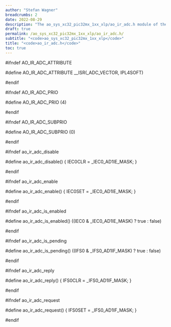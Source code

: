 ```yaml
---
author: "Stefan Wagner"
breadcrumbs: 2
date: 2022-08-29
description: "The ao_sys_xc32_pic32mx_1xx_xlp/ao_ir_adc.h module of the ao real-time operating system."
draft: true
permalink: /ao_sys_xc32_pic32mx_1xx_xlp/ao_ir_adc.h/ 
subtitle: "<code>ao_sys_xc32_pic32mx_1xx_xlp</code>"
title: "<code>ao_ir_adc.h</code>"
toc: true
---
```


#ifndef AO_IR_ADC_ATTRIBUTE

#define AO_IR_ADC_ATTRIBUTE     __ISR(_ADC_VECTOR, IPL4SOFT)

#endif

#ifndef AO_IR_ADC_PRIO

#define AO_IR_ADC_PRIO          (4)

#endif

#ifndef AO_IR_ADC_SUBPRIO

#define AO_IR_ADC_SUBPRIO       (0)

#endif

#ifndef ao_ir_adc_disable

#define ao_ir_adc_disable()     { IEC0CLR = _IEC0_AD1IE_MASK; }

#endif

#ifndef ao_ir_adc_enable

#define ao_ir_adc_enable()      { IEC0SET = _IEC0_AD1IE_MASK; }

#endif

#ifndef ao_ir_adc_is_enabled

#define ao_ir_adc_is_enabled()  ((IEC0 & _IEC0_AD1IE_MASK) ? true : false)

#endif

#ifndef ao_ir_adc_is_pending

#define ao_ir_adc_is_pending()  ((IFS0 & _IFS0_AD1IF_MASK) ? true : false)

#endif

#ifndef ao_ir_adc_reply

#define ao_ir_adc_reply()       { IFS0CLR = _IFS0_AD1IF_MASK; }

#endif

#ifndef ao_ir_adc_request

#define ao_ir_adc_request()     { IFS0SET = _IFS0_AD1IF_MASK; }

#endif

